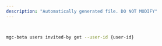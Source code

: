 ```yaml
---
description: "Automatically generated file. DO NOT MODIFY"
---
```


```bash


mgc-beta users invited-by get --user-id {user-id}

```
